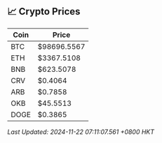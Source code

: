 ## 📈 Crypto Prices

| Coin | Price |
| ---- | ----- |
| BTC | $98696.5567 |
| ETH | $3367.5108 |
| BNB | $623.5078 |
| CRV | $0.4064 |
| ARB | $0.7858 |
| OKB | $45.5513 |
| DOGE | $0.3865 |

_Last Updated: 2024-11-22 07:11:07.561 +0800 HKT_
